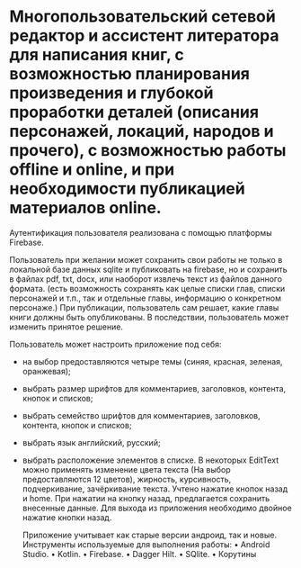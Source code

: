 # Многопользовательский сетевой редактор и ассистент литератора для написания книг, с возможностью планирования произведения и глубокой проработки деталей (описания персонажей, локаций, народов и прочего), с возможностью работы offline и online, и при необходимости публикацией материалов online.

Аутентификация пользователя реализована с помощью платформы Firebase.

Пользователь при желании может сохранить свои работы не только в локальной базе данных sqlite и
публиковать на firebase, но и сохранить в файлах pdf, txt, docx, или наоборот извлечь текст из
файлов данного формата. (есть возможность сохранять как целые списки глав, списки персонажей и т.п.,
так и отдельные главы, информацию о конкретном персонаже.)
При публикации, пользователь сам решает, какие главы книги должны быть опубликованы. В последствии,
пользователь может изменить принятое решение.

Пользователь может настроить приложение под себя:

- на выбор предоставляются четыре темы (синяя, красная, зеленая, оранжевая);
- выбрать размер шрифтов для комментариев, заголовков, контента, кнопок и списков;
- выбрать семейство шрифтов для комментариев, заголовков, контента, кнопок и списков;
- выбрать язык английский, русский;
- выбрать расположение элементов в списке.
  В некоторых EditText можно применять изменение цвета текста (На выбор предоставляются 12 цветов),
  жирность, курсивность, подчеркивание, зачёркивание текста.
  Учтено нажатие кнопок назад и home. При нажатии на кнопку назад, предлагается сохранить внесенные
  данные. Для выхода из приложения необходимо двойное нажатие кнопки назад.

  Приложение учитывает как старые версии андроид, так и новые.
  Инструменты используемые для выполнения работы:
  • Android Studio.
  • Kotlin.
  • Firebase.
  • Dagger Hilt.
  • SQlite.
  • Корутины
